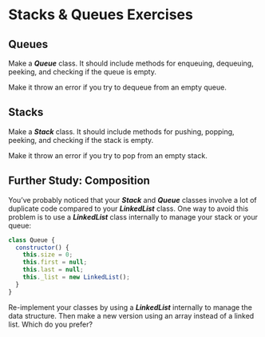 # ****Stacks & Queues Exercises****

## **Queues**

Make a ***Queue*** class. It should include methods for enqueuing, dequeuing, peeking, and checking if the queue is empty.

Make it throw an error if you try to dequeue from an empty queue.

## **Stacks**

Make a ***Stack*** class. It should include methods for pushing, popping, peeking, and checking if the stack is empty.

Make it throw an error if you try to pop from an empty stack.

## **Further Study: Composition**

You’ve probably noticed that your ***Stack*** and ***Queue*** classes involve a lot of duplicate code compared to your ***LinkedList*** class. One way to avoid this problem is to use a ***LinkedList*** class internally to manage your stack or your queue:

```jsx
class Queue {
  constructor() {
    this.size = 0;
    this.first = null;
    this.last = null;
    this._list = new LinkedList();
  }
}
```

Re-implement your classes by using a ***LinkedList*** internally to manage the data structure. Then make a new version using an array instead of a linked list. Which do you prefer?